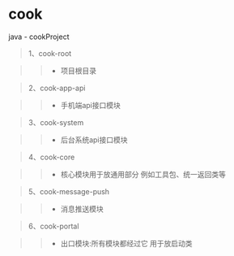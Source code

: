 # cook
java - cookProject


>1、cook-root

>>- 项目根目录

>2、cook-app-api

>>- 手机端api接口模块

>3、cook-system

>>- 后台系统api接口模块

>4、cook-core

>>- 核心模块用于放通用部分 例如工具包、统一返回类等

>5、cook-message-push

>>- 消息推送模块

>6、cook-portal

>>- 出口模块:所有模块都经过它 用于放启动类
